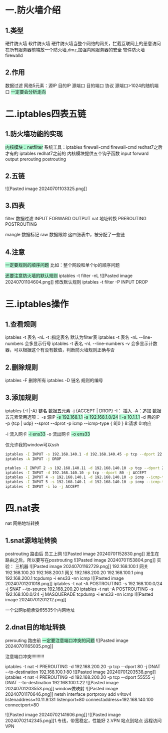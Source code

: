 # 一.防火墙介绍
## 1.类型
硬件防火墙
软件防火墙
硬件防火墙当整个网络的网关，拦截互联网上的恶意访问
在所有服务器前端放一个防火墙,dmz,加强内网服务器的安全
软件防火墙 firewalld
## 2.作用
数据过滤
网络5元素：源IP 目的IP 源端口 目的端口 协议
源端口>1024的随机端口
<span style="background:#affad1">一定要会分析走向</span>

# 二.iptables四表五链

## 1.防火墙功能的实现
<span style="background:#affad1">内核模块：netfilter</span>
系统工具：iptables firewall-cmd
firewall-cmd   redhat7之后才有的
iptables           redhat7之前的
内核模块提供五个钩子函数
input
forward
output
prerouting
postrouting
## 2.五链
![[Pasted image 20240701103325.png]]

## 3.四表

filter      数据过滤
INPUT FORWARD OUTPUT
nat         地址转换
PREROUTING POSTROUTING

mangle  数据标记
raw        数据跟踪
这四张表中，被分配了一些链
## 4.注意
<span style="background:#affad1">一定要规则的顺序问题</span>
比如：整个网段和单个ip的顺序问题

<span style="background:#affad1">还要注意防火墙的默认规则</span>
iptables -t filter -nL
![[Pasted image 20240701104604.png]]
修改默认规则
iptables -t filter -P INPUT DROP

# 三.iptables操作

## 1.查看规则
iptables -t  表名 -nL 
-t :指定表名 默认为filter表
iptables -t  表名 -nL  --line-numbers
会多显示行号
iptables -t  表名 -nL  --line-numbers -v 
会多显示计数器，可以根据这个有没有数值，判断防火墙规则正确与否

## 2.删除规则
iptables -F 
删除所有
iptables -D 链名 规则的编号
## 3.添加规则

iptables {-I |-A} 链名 数据五元素 -j {ACCEPT | DROP}
-I： 插入
-A：追加
数据五元素常用选项：
-s 源IP <span style="background:#affad1">-s 192.168.1.1</span> <span style="background:#affad1">-s 192.168.1.0/24</span>  <span style="background:#affad1">! -s 10.1.1.1</span>
-d 目的IP
-p {tcp | udp}
	--sprot
	--dprot
-p icmp
	--icmp-type { 8|0 }
	8:请求
	0:响应

-i  流入网卡 <span style="background:#affad1"> -i ens33</span>
-o 流出网卡 <span style="background:#affad1">-o ens33</span>

仅允许我的window可以ssh
```bash
iptables -I INPUT -s 192.168.140.1 -d 192.168.140.45 -p tcp --dport 22 -j ACCEPT
iptables -A INPUT -j DROP
```

```bash
ptables -I INPUT 2 -s 192.168.140.11 -d 192.168.140.10 -p tcp --dport 22 -j ACCEPT
iptables -I INPUT -d 192.168.140.10 -p tcp --dport 80 -j ACCEPT
iptables -I INPUT 4 -s 192.168.140.1 -d 192.168.140.10 -p icmp --icmp-type 8 -j ACCEPT 
iptables -I INPUT 5 -s 192.168.140.1 -d 192.168.140.10 -p icmp --icmp-type 0 -j ACCEPT
iptables -I INPUT -i lo -j ACCEPT
```





# 四.nat表
nat 网络地址转换
## 1.snat源地址转换  
postrouting 路由后
员工上网
![[Pasted image 20240701152830.png]]
发生在路由之后，所以要写在postrouting
![[Pasted image 20240701153804.png]]
实验：
三机器
![[Pasted image 20240701162729.png]]
192.168.100.1 网关192.168.100.20
192.168.200.1 网关 192.168.200.20
192.168.100.1 ping 192.168.200.1
tcpdump -i ens33 -nn icmp
![[Pasted image 20240701201018.png]]
iptables -t nat -A POSTROUTING -s 192.168.100.0/24 -j SNAT --to-source 192.168.200.20
iptables -t nat -A POSTROUTING -s 192.168.100.0/24 -j MASQUERADE 
tcpdump -i ens33 -nn icmp
![[Pasted image 20240701201212.png]]

一个公网ip能承受65535个内网地址
## 2.dnat目的地址转换
prerouting 路由前
<span style="background:#affad1">一定要注意端口冲突的问题</span>
![[Pasted image 20240701165035.png]]

注意端口冲突!!!!!!!!!!

iptables -t nat -I PREROUTING -d 192.168.200.20 -p tcp --dport 80 -j DNAT --to-destination 192.168.100.1:80
![[Pasted image 20240701203538.png]]
iptables -t nat -I PREROUTING -d 192.168.200.20 -p tcp --dport 55555  -j DNAT --to-destination 192.168.100.1:22 
![[Pasted image 20240701203553.png]]
window做映射
![[Pasted image 20240701170646.png]]
netsh interface portproxy add v4tov4 listenaddress=10.11.9.131 listenport=80 connectaddress=192.168.140.100 connectport=80




![[Pasted image 20240702141606.png]]
![[Pasted image 20240702142345.png]]1.专线，带宽稳定，性能好
2.VPN
	站点到站点
	远程访问VPN











